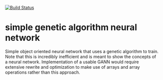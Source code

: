 [![Build Status](https://travis-ci.org/lee-mcfaul/simple-ga-neural-network.svg?branch=master)](https://travis-ci.org/lee-mcfaul/simple-ga-neural-network)

# simple genetic algorithm neural network

Simple object oriented neural network that uses a genetic algorithm to train. Note that this is incredibly inefficient and is meant to show the concepts of a neural network. Implementation of a usable GANN would require extensive rewrite and optimization to make use of arrays and array operations rather than this approach.

